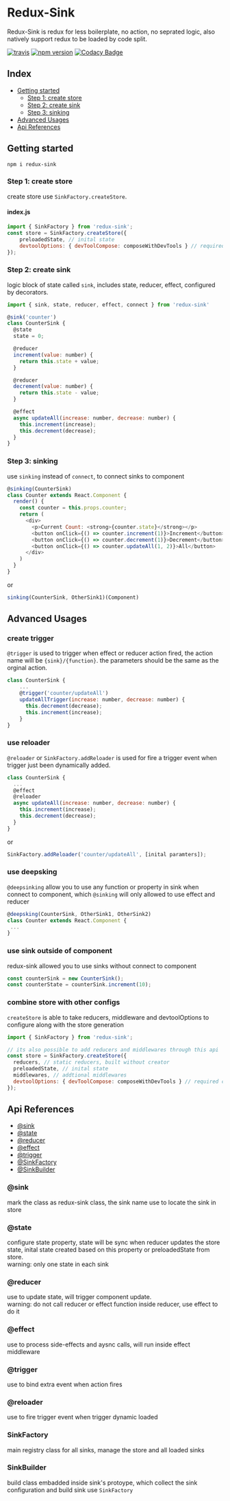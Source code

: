 # Redux-Sink
Redux-Sink is redux for less boilerplate, no action, no seprated logic, also natively support redux to be loaded by code split.    
    
[![travis](https://travis-ci.org/JiarongGu/redux-sink.svg?branch=master)](https://travis-ci.org/JiarongGu/redux-sink)
[![npm version](https://badge.fury.io/js/redux-sink.svg)](https://www.npmjs.com/package/redux-sink)
[![Codacy Badge](https://api.codacy.com/project/badge/Grade/ee58187b2e794033aeb4296f128fd3ee)](https://app.codacy.com/app/JiarongGu/redux-sink?utm_source=github.com&utm_medium=referral&utm_content=JiarongGu/redux-sink&utm_campaign=Badge_Grade_Dashboard)

## Index
- [Getting started](#getting-started)
  * [Step 1: create store](#step-1-create-store)
  * [Step 2: create sink](#step-2-create-sink)
  * [Step 3: sinking](#step-3-sinking)
- [Advanced Usages](#advanced-usages)
- [Api References](#api-references)

## Getting started
```npm i redux-sink```   

### Step 1: create store
create store use `SinkFactory.createStore`.   

#### index.js
```javascript
import { SinkFactory } from 'redux-sink';
const store = SinkFactory.createStore({ 
    preloadedState, // inital state
    devtoolOptions: { devToolCompose: composeWithDevTools } // required compose function from redux-dev-tool
});
```

### Step 2: create sink
logic block of state called `sink`, includes state, reducer, effect, configured by decorators.

```javascript
import { sink, state, reducer, effect, connect } from 'redux-sink'

@sink('counter')
class CounterSink {
  @state
  state = 0;

  @reducer
  increment(value: number) {
    return this.state + value;
  }

  @reducer
  decrement(value: number) {
    return this.state - value;
  }

  @effect
  async updateAll(increase: number, decrease: number) {
    this.increment(increase);
    this.decrement(decrease);
  }
}
```

### Step 3: sinking
use `sinking` instead of `connect`, to connect sinks to component

```javascript
@sinking(CounterSink)
class Counter extends React.Component {
  render() {
    const counter = this.props.counter;
    return (
      <div>
        <p>Current Count: <strong>{counter.state}</strong></p>
        <button onClick={() => counter.increment(1)}>Increment</button>
        <button onClick={() => counter.decrement(1)}>Decrement</button>
        <button onClick={() => counter.updateAll(1, 2)}>All</button>
      </div>
    )
  }
}
```
or   
```javascript
sinking(CounterSink, OtherSink1)(Component)
```

## Advanced Usages
### create trigger
`@trigger` is used to trigger when effect or reducer action fired, the action name will be `{sink}/{function}`. the parameters should be the same as the orginal action.
```javascript
class CounterSink {
    ...
    @trigger('counter/updateAll')
    updateAllTrigger(increase: number, decrease: number) {
      this.decrement(decrease);
      this.increment(increase);
    }
}
```

### use reloader
`@reloader` or `SinkFactory.addReloader` is used for fire a trigger event when trigger just been dynamically added. 
```javascript
class CounterSink {
  ...
  @effect
  @reloader
  async updateAll(increase: number, decrease: number) {
    this.increment(increase);
    this.decrement(decrease);
  }
}
```
or   
```javascript
SinkFactory.addReloader('counter/updateAll', [inital paramters]);
```

### use deepsking
`@deepsinking` allow you to use any function or property in sink when connect to component, which `@sinking` will only allowed to use effect and reducer
```javascript
@deepsking(CounterSink, OtherSink1, OtherSink2)
class Counter extends React.Component {
 ...
}
```

### use sink outside of component
redux-sink allowed you to use sinks without connect to component
```javascript
const counterSink = new CounterSink();
const counterState = counterSink.increment(10);
```

### combine store with other configs
`createStore` is able to take reducers, middleware and devtoolOptions to configure along with the store generation
```javascript
import { SinkFactory } from 'redux-sink';

// its also possible to add reducers and middlewares through this api
const store = SinkFactory.createStore({ 
  reducers, // static reducers, built without creator
  preloadedState, // inital state
  middlewares, // addtional middlewares
  devtoolOptions: { devToolCompose: composeWithDevTools } // required compose function from redux-dev-tool
});
```

## Api References
- [@sink](#sink)
- [@state](#state)
- [@reducer](#reducer)
- [@effect](#effect)
- [@trigger](#trigger)
- [@SinkFactory](#sinkFactory)
- [@SinkBuilder](#sinkBuilder)

### @sink
mark the class as redux-sink class, the sink name use to locate the sink in store

### @state
configure state property, state will be sync when reducer updates the store state, inital state created based on this property or preloadedState from store.   
warning: only one state in each sink

### @reducer
use to update state, will trigger component update.   
warning: do not call reducer or effect function inside reducer, use effect to do it

### @effect
use to process side-effects and aysnc calls, will run inside effect middleware

### @trigger
use to bind extra event when action fires

### @reloader
use to fire trigger event when trigger dynamic loaded

### SinkFactory
main registry class for all sinks, manage the store and all loaded sinks

### SinkBuilder
build class embadded inside sink's protoype, which collect the sink configuration and build sink use `SinkFactory`
